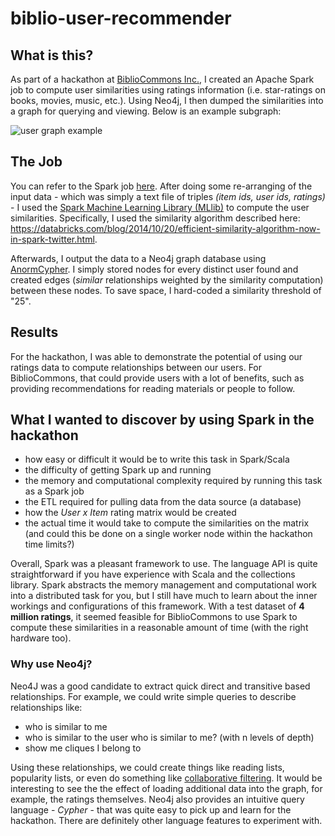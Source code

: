 # biblio-user-recommender

## What is this?
As part of a hackathon at [BiblioCommons Inc.](http://bibliocommons.com), I created an Apache Spark job to compute user similarities using ratings information (i.e. star-ratings on books, movies, music, etc.). Using Neo4j, I then dumped the similarities into a graph for querying and viewing. Below is an example subgraph:

![user graph example](https://github.com/kdrakon/biblio-user-recommender/blob/master/graph.png)

## The Job
You can refer to the Spark job [here](https://github.com/kdrakon/biblio-user-recommender/blob/master/src/main/scala/com/bibliocommons/BiblioUserSimilarities.scala). After doing some re-arranging of the input data - which was simply a text file of triples _(item ids, user ids, ratings)_ - I used the [Spark Machine Learning Library (MLlib)](http://spark.apache.org/docs/latest/mllib-guide.html) to compute the user similarities. Specifically, I used the similarity algorithm described here: https://databricks.com/blog/2014/10/20/efficient-similarity-algorithm-now-in-spark-twitter.html.

Afterwards, I output the data to a Neo4j graph database using [AnormCypher](http://www.anormcypher.org/). I simply stored nodes for every distinct user found and created edges (_similar_ relationships weighted by the similarity computation) between these nodes. To save space, I hard-coded a similarity threshold of "25".

## Results
For the hackathon, I was able to demonstrate the potential of using our ratings data to compute relationships between our users. For BiblioCommons, that could provide users with a lot of benefits, such as providing recommendations for reading materials or people to follow.

## What I wanted to discover by using Spark in the hackathon
- how easy or difficult it would be to write this task in Spark/Scala
- the difficulty of getting Spark up and running
- the memory and computational complexity required by running this task as a Spark job
- the ETL required for pulling data from the data source (a database)
- how the _User x Item_ rating matrix would be created
- the actual time it would take to compute the similarities on the matrix (and could this be done on a single worker node within the hackathon time limits?)

Overall, Spark was a pleasant framework to use. The language API is quite straightforward if you have experience with Scala and the collections library. Spark abstracts the memory management and computational work into a distributed task for you, but I still have much to learn about the inner workings and configurations of this framework. With a test dataset of __4 million ratings__, it seemed feasible for BiblioCommons to use Spark to compute these similarities in a reasonable amount of time (with the right hardware too).

### Why use Neo4j?
Neo4J was a good candidate to extract quick direct and transitive based relationships. For example, we could write simple queries to describe relationships like:
- who is similar to me
- who is similar to the user who is similar to me? (with n levels of depth)
- show me cliques I belong to

Using these relationships, we could create things like reading lists, popularity lists, or even do something like [collaborative filtering](https://en.wikipedia.org/wiki/Collaborative_filtering). It would be interesting to see the the effect of loading additional data into the graph, for example, the ratings themselves. Neo4j also provides an intuitive query language - _Cypher_ - that was quite easy to pick up and learn for the hackathon. There are definitely other language features to experiment with.
